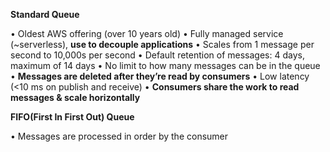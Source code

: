**Standard Queue**

• Oldest AWS offering (over 10 years old)
• Fully managed service (~serverless), **use to decouple applications**
• Scales from 1 message per second to 10,000s per second
• Default retention of messages: 4 days, maximum of 14 days
• No limit to how many messages can be in the queue
• **Messages are deleted after they’re read by consumers**
• Low latency (<10 ms on publish and receive)
• **Consumers share the work to read messages & scale horizontally**


**FIFO(First In First Out) Queue**

• Messages are processed in order by the consumer